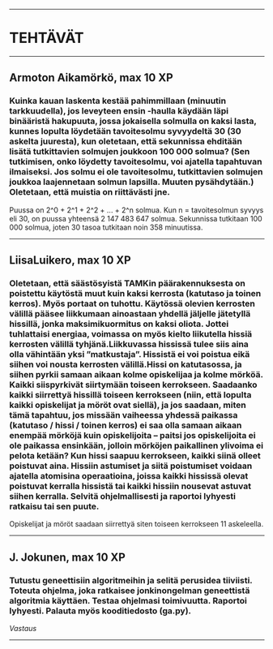 ------------------------------------------------------------------------------------------

# TEHTÄVÄT

------------------------------------------------------------------------------------------

## Armoton Aikamörkö, max 10 XP

###  Kuinka kauan laskenta kestää pahimmillaan (minuutin tarkkuudella), jos leveyteen ensin -haulla käydään läpi binääristä hakupuuta, jossa jokaisella solmulla on kaksi lasta, kunnes lopulta löydetään tavoitesolmu syvyydeltä 30 (30 askelta juuresta), kun oletetaan, että sekunnissa ehditään lisätä tutkittavien solmujen joukkoon 100 000 solmua? (Sen tutkimisen, onko löydetty tavoitesolmu, voi ajatella tapahtuvan ilmaiseksi. Jos solmu ei ole tavoitesolmu, tutkittavien solmujen joukkoa laajennetaan solmun lapsilla. Muuten pysähdytään.) Oletetaan, että muistia on riittävästi jne.

Puussa on 2^0 + 2^1 + 2^2 + ... + 2^n solmua. Kun n = tavoitesolmun syvyys eli 30, on puussa yhteensä 2 147 483 647 solmua. Sekunnissa tutkitaan 100 000 solmua, joten 30 tasoa tutkitaan noin 358 minuutissa.

------------------------------------------------------------------------------------------

## LiisaLuikero, max 10 XP

### Oletetaan, että säästösyistä TAMKin päärakennuksesta on poistettu käytöstä muut kuin kaksi kerrosta (katutaso ja toinen kerros). Myös portaat on tuhottu. Käytössä olevien kerrosten välillä pääsee liikkumaan ainoastaan yhdellä jäljelle jätetyllä hissillä, jonka maksimikuormitus on kaksi oliota. Jottei tuhlattaisi energiaa, voimassa on myös kielto liikutella hissiä kerrosten välillä tyhjänä.Liikkuvassa hississä tulee siis aina olla vähintään yksi ”matkustaja”. Hissistä ei voi poistua eikä siihen voi nousta kerrosten välillä.Hissi on katutasossa, ja siihen pyrkii samaan aikaan kolme opiskelijaa ja kolme mörköä. Kaikki siispyrkivät siirtymään toiseen kerrokseen. Saadaanko kaikki siirrettyä hissillä toiseen kerrokseen (niin, että lopulta kaikki opiskelijat ja möröt ovat siellä), ja jos saadaan, miten tämä tapahtuu, jos missään vaiheessa yhdessä paikassa (katutaso / hissi / toinen kerros) ei saa olla samaan aikaan enempää mörköjä kuin opiskelijoita – paitsi jos opiskelijoita ei ole paikassa ensinkään, jolloin mörköjen paikallinen ylivoima ei pelota ketään? Kun hissi saapuu kerrokseen, kaikki siinä olleet poistuvat aina. Hissiin astumiset ja siitä poistumiset voidaan ajatella atomisina operaatioina, joissa kaikki hississä olevat poistuvat kerralla hissistä tai kaikki hissiin nousevat astuvat siihen kerralla. Selvitä ohjelmallisesti ja raportoi lyhyesti ratkaisu tai sen puute.

Opiskelijat ja möröt saadaan siirrettyä siten toiseen kerrokseen 11 askeleella.

------------------------------------------------------------------------------------------

## J. Jokunen, max 10 XP

### Tutustu geneettisiin algoritmeihin ja selitä perusidea tiiviisti. Toteuta ohjelma, joka ratkaisee jonkinongelman geneettistä algoritmia käyttäen. Testaa ohjelmasi toimivuutta. Raportoi lyhyesti. Palauta myös kooditiedosto (ga.py).

*Vastaus*

------------------------------------------------------------------------------------------